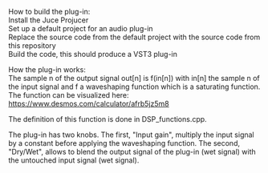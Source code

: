 How to build the plug-in:  
Install the Juce Projucer  
Set up a default project for an audio plug-in  
Replace the source code from the default project with the source code from this repository  
Build the code, this should produce a VST3 plug-in  


How the plug-in works:  
The sample n of the output signal out[n] is f(in[n]) with in[n] the sample n of the input signal and f a waveshaping function which is a saturating function. The function can be visualized here: https://www.desmos.com/calculator/afrb5jz5m8  

The definition of this function is done in DSP_functions.cpp.  

The plug-in has two knobs. The first, "Input gain", multiply the input signal by a constant before applying the waveshaping function. The second, "Dry/Wet", allows to blend the output signal of the plug-in (wet signal) with the untouched input signal (wet signal).  



